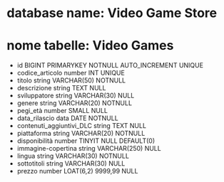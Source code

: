 <!-- Create un file di testo per descrivere un database di un negozio di videogiochi.
Strutturate il file come fatto oggi in classe.  Specificate: il nome del database, la tabella e le potenziali colonne con i tipi di dato. -->
# database name: Video Game Store
# nome tabelle: Video Games
- id BIGINT PRIMARYKEY NOTNULL AUTO_INCREMENT UNIQUE
- codice_articolo           number      INT                 UNIQUE
- titolo                    string      VARCHAR(50)         NOTNULL
- descrizione               string      TEXT                NULL
- sviluppatore              string      VARCHAR(30)         NULL
- genere                    string      VARCHAR(20)         NOTNULL
- pegi_età                  number      SMALL               NULL
- data_rilascio             data        DATE                NOTNULL
- contenuti_aggiuntivi_DLC  string      TEXT                NULL
- piattaforma               string      VARCHAR(20)         NOTNULL
- disponibilità             number      TINYIT              NULL DEFAULT(0) 
- immagine-copertina        string      VARCHAR(250)        NULL
- lingua                    string      VARCHAR(30)         NOTNULL
- sottotitoli               string      VARCHAR(30)         NULL
- prezzo                    number      LOAT(6,2) 9999,99   NULL


<!-- ATTRIBUTI: 
    NOTNULL : campo obbligatorio 
    NULL : campo non obbligatorio
    DEFAULT : permette settare un valore di default alla colonna qualora non fosse presente alcun valore al momento del salvataggio

    AUTO_INCREMENT : incrementa ad ogni nuovo record.
    UNIQUE: indica che i valori di quella colonna devono essere unici
-->









